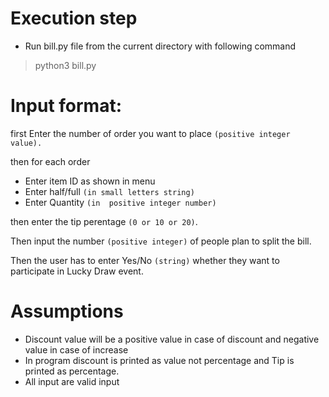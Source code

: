 # Execution step
- Run bill.py file from the current directory with following command

>python3 bill.py

# Input format:

first Enter the number of order you want to place  `(positive integer value).`

then for each order

- Enter item ID as shown in menu 
- Enter half/full `(in small letters string)`
- Enter Quantity `(in  positive integer number)`


then enter the tip perentage `(0 or 10 or 20)`.

Then input the number `(positive integer)` of people plan to split the bill.


Then the user has to enter Yes/No `(string)` whether they want to participate in Lucky Draw event.


# Assumptions
- Discount value will be a positive value in case of discount and negative value in case of increase
- In program discount is printed as value not percentage and Tip is printed as percentage.
- All input are valid input